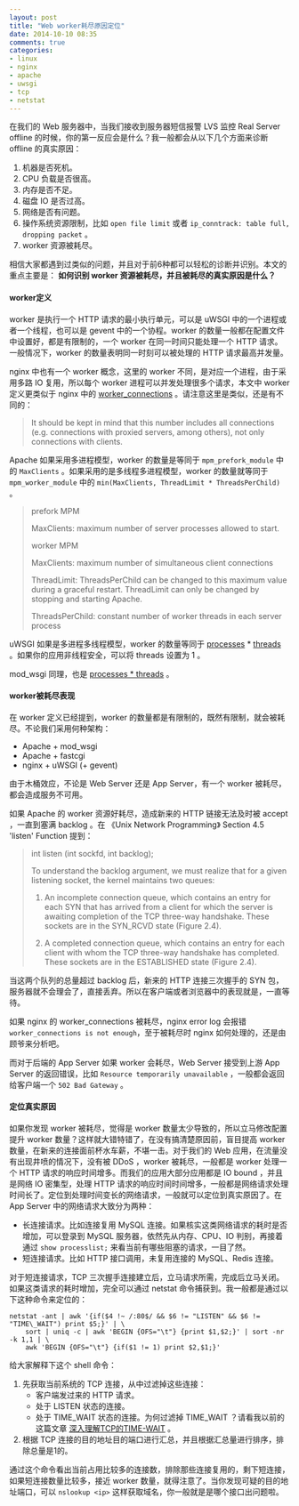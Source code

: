 ```yaml
---
layout: post
title: "Web worker耗尽原因定位"
date: 2014-10-10 08:35
comments: true
categories: 
- linux
- nginx
- apache
- uwsgi
- tcp
- netstat
---
```


在我们的 Web 服务器中，当我们接收到服务器短信报警 LVS 监控 Real Server offline 的时候，你的第一反应会是什么？我一般都会从以下几个方面来诊断 offline 的真实原因：

1. 机器是否死机。
2. CPU 负载是否很高。
3. 内存是否不足。
4. 磁盘 IO 是否过高。
5. 网络是否有问题。
6. 操作系统资源限制，比如 `open file limit` 或者 `ip_conntrack: table full, dropping packet` 。
7. worker 资源被耗尽。

相信大家都遇到过类似的问题，并且对于前6种都可以轻松的诊断并识别。本文的重点主要是： **如何识别 worker 资源被耗尽，并且被耗尽的真实原因是什么？** 

#### worker定义

worker 是执行一个 HTTP 请求的最小执行单元，可以是 uWSGI 中的一个进程或者一个线程，也可以是 gevent 中的一个协程。worker 的数量一般都在配置文件中设置好，都是有限制的，一个 worker 在同一时间只能处理一个 HTTP 请求。一般情况下，worker 的数量表明同一时刻可以被处理的 HTTP 请求最高并发量。

nginx 中也有一个 worker 概念，这里的 worker 不同，是对应一个进程，由于采用多路 IO 复用，所以每个 worker 进程可以并发处理很多个请求，本文中 worker 定义更类似于 nginx 中的 [worker\_connections](http://nginx.org/en/docs/ngx_core_module.html#worker_connections) 。请注意这里是类似，还是有不同的：

> It should be kept in mind that this number includes all connections (e.g. connections with proxied servers, among others), not only connections with clients.

Apache 如果采用多进程模型，worker 的数量是等同于 `mpm_prefork_module` 中的 `MaxClients` 。如果采用的是多线程多进程模型，worker 的数量就等同于 `mpm_worker_module` 中的 `min(MaxClients, ThreadLimit * ThreadsPerChild)` 。

> prefork MPM
> 
> MaxClients: maximum number of server processes allowed to start.
> 
> worker MPM
> 
> MaxClients: maximum number of simultaneous client connections
> 
> ThreadLimit: ThreadsPerChild can be changed to this maximum value during a
>              graceful restart. ThreadLimit can only be changed by stopping
>              and starting Apache.
>              
> ThreadsPerChild: constant number of worker threads in each server process

uWSGI 如果是多进程多线程模型，worker 的数量等同于 [processes](http://uwsgi-docs.readthedocs.org/en/latest/Options.html#processes) * [threads](http://uwsgi-docs.readthedocs.org/en/latest/Options.html#threads) 。如果你的应用非线程安全，可以将 threads 设置为 1 。

mod\_wsgi 同理，也是 [processes * threads](https://code.google.com/p/modwsgi/wiki/QuickConfigurationGuide#Delegation_To_Daemon_Process) 。


#### worker被耗尽表现

在 worker 定义已经提到，worker 的数量都是有限制的，既然有限制，就会被耗尽。不论我们采用何种架构：

* Apache + mod\_wsgi
* Apache + fastcgi
* nginx + uWSGI (+ gevent)

由于木桶效应，不论是 Web Server 还是 App Server，有一个 worker 被耗尽，都会造成服务不可用。

如果 Apache 的 worker 资源好耗尽，造成新来的 HTTP 链接无法及时被 accept ，一直到塞满 backlog 。在 《Unix Network Programming》 Section 4.5 'listen' Function 提到：

> int listen (int sockfd, int backlog);
>
> To understand the backlog argument, we must realize that for a given listening socket, the kernel maintains two queues:
>
> 1. An incomplete connection queue, which contains an entry for each SYN that has arrived from a client for which the server is awaiting completion of the TCP three-way handshake. These sockets are in the SYN\_RCVD state (Figure 2.4).
>
> 2. A completed connection queue, which contains an entry for each client with whom the TCP three-way handshake has completed. These sockets are in the ESTABLISHED state (Figure 2.4).

当这两个队列的总量超过 backlog 后，新来的 HTTP 连接三次握手的 SYN 包，服务器就不会理会了，直接丢弃。所以在客户端或者浏览器中的表现就是，一直等待。

如果 nginx 的 worker\_connections 被耗尽，nginx error log 会报错 `worker_connections is not enough`，至于被耗尽时 nginx 如何处理的，还是由顾爷来分析吧。

而对于后端的 App Server 如果 worker 会耗尽，Web Server 接受到上游 App Server 的返回错误，比如 `Resource temporarily unavailable` ，一般都会返回给客户端一个 `502 Bad Gateway` 。

#### 定位真实原因

如果你发现 worker 被耗尽，觉得是 worker 数量太少导致的，所以立马修改配置提升 worker 数量？这样就大错特错了，在没有搞清楚原因前，盲目提高 worker 数量，在新来的连接面前杯水车薪，不堪一击。对于我们的 Web 应用，在流量没有出现井喷的情况下，没有被 DDoS ，worker 被耗尽，一般都是 worker 处理一个 HTTP 请求的响应时间增多。而我们的应用大部分应用都是 IO bound ，并且是网络 IO 密集型，处理 HTTP 请求的响应时间时间增多，一般都是网络请求处理时间长了。定位到处理时间变长的网络请求，一般就可以定位到真实原因了。在 App Server 中的网络请求大致分为两种：

- 长连接请求。比如连接复用 MySQL 连接。如果核实这类网络请求的耗时是否增加，可以登录到 MySQL 服务器，依然先从内存、CPU、IO 判别，再接着通过 `show processlist;` 来看当前有哪些阻塞的请求，一目了然。
- 短连接请求。比如 HTTP 接口调用，未复用连接的 MySQL、Redis 连接。

对于短连接请求，TCP 三次握手连接建立后，立马请求所需，完成后立马关闭。如果这类请求的耗时增加，完全可以通过 netstat 命令捕获到。我一般都是通过以下这种命令来定位的：

~~~ shell
netstat -ant | awk '{if($4 !~ /:80$/ && $6 != "LISTEN" && $6 != "TIME\_WAIT") print $5;}' | \
    sort | uniq -c | awk 'BEGIN {OFS="\t"} {print $1,$2;}' | sort -nr -k 1,1 | \
    awk 'BEGIN {OFS="\t"} {if($1 != 1) print $2,$1;}'
~~~
        
给大家解释下这个 shell 命令：

1. 先获取当前系统的 TCP 连接，从中过滤掉这些连接：
   - 客户端发过来的 HTTP 请求。
   - 处于 LISTEN 状态的连接。
   - 处于 TIME\_WAIT 状态的连接。为何过滤掉 TIME\_WAIT ？请看我以前的这篇文章 [深入理解TCP的TIME-WAIT](/blog/2014/06/11/tcp-time-wait/) 。
2. 根据 TCP 连接的目的地址目的端口进行汇总，并且根据汇总量进行排序，排除总量是1的。

通过这个命令看出当前占用比较多的连接数，排除那些连接复用的，剩下短连接，如果短连接数量比较多，接近 worker 数量，就得注意了。当你发现可疑的目的地址端口，可以 `nslookup <ip>` 这样获取域名，你一般就是是哪个接口出问题啦。
